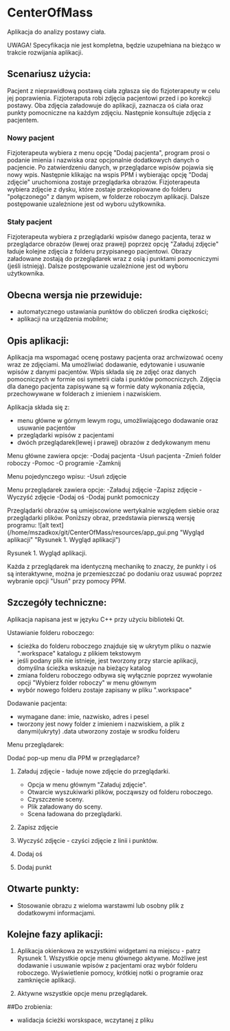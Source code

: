 # CenterOfMass
Aplikacja do analizy postawy ciała.

UWAGA! Specyfikacja nie jest kompletna, będzie uzupełniana na bieżąco w trakcie rozwijania aplikacji.

## Scenariusz użycia:

Pacjent z nieprawidłową postawą ciała zgłasza się do fizjoterapeuty w celu jej poprawienia.
Fizjoteraputa robi zdjęcia pacjentowi przed i po korekcji postawy.
Oba zdjęcia załadowuje do aplikacji, zaznacza oś ciała oraz punkty pomocniczne na każdym zdjęciu.
Następnie konsultuje zdjęcia z pacjentem.

### Nowy pacjent
Fizjoterapeuta wybiera z menu opcję "Dodaj pacjenta", program prosi o podanie imienia i nazwiska oraz opcjonalnie dodatkowych danych o pacjencie.
Po zatwierdzeniu danych, w przeglądarce wpisów pojawia się nowy wpis.
Następnie klikając na wspis PPM i wybierając opcję "Dodaj zdjęcie" uruchomiona zostaje przeglądarka obrazów. Fizjoterapeuta wybiera zdjęcie z dysku, które zostaje przekopiowane do folderu "połączonego" z danym wpisem, w folderze roboczym aplikacji.
Dalsze postępowanie uzależnione jest od wyboru użytkownika.

### Stały pacjent
Fizjoterapeuta wybiera z przeglądarki wpisów danego pacjenta, teraz w przeglądarce obrazów (lewej oraz prawej) poprzez opcję "Załaduj zdjęcie" ładuje kolejne zdjęcia z folderu przypisanego pacjentowi.
Obrazy załadowane zostają do przeglądarek wraz z osią i punktami pomocniczymi (jeśli istnieją).
Dalsze postępowanie uzależnione jest od wyboru użytkownika.

## Obecna wersja nie przewiduje:

- automatycznego ustawiania punktów do obliczeń środka ciężkości;
- aplikacji na urządzenia mobilne;


## Opis aplikacji:

Aplikacja ma wspomagać ocenę postawy pacjenta oraz archwizować oceny wraz ze zdjęciami.
Ma umożliwiać dodawanie, edytowanie i usuwanie wpisów  z danymi pacjentów.
Wpis składa się ze zdjęć oraz danych pomocniczych w formie osi symetrii ciała i punktów pomocniczych.
Zdjęcia dla danego pacjenta zapisywane są w formie daty wykonania zdjęcia, przechowywane w folderach z imieniem i nazwiskiem.

Aplikacja składa się z:
- menu główne w górnym lewym rogu, umożliwiającego dodawanie oraz usuwanie pacjentów
- przeglądarki wpisów z pacjentami
- dwóch przeglądarek(lewej i prawej) obrazów z dedykowanym menu

Menu główne zawiera opcje:
-Dodaj pacjenta
-Usuń pacjenta
-Zmień folder roboczy
-Pomoc
-O programie
-Zamknij

Menu pojedynczego wpisu:
-Usuń zdjęcie

Menu przeglądarek zawiera opcje:
-Załaduj zdjęcie
-Zapisz zdjęcie
-Wyczyść zdjęcie
-Dodaj oś
-Dodaj punkt pomocniczy

Przeglądarki obrazów są umiejscowione wertykalnie względem siebie oraz przeglądarki plików.
Poniższy obraz, przedstawia pierwszą wersję programu:
![alt text](/home/mszadkox/git/CenterOfMass/resources/app_gui.png "Wygląd aplikacji" "Rysunek 1. Wygląd aplikacji")

Rysunek 1. Wygląd aplikacji.

Każda z przeglądarek ma identyczną mechanikę to znaczy, że punkty i oś są interaktywne, można je przemieszczać po dodaniu oraz usuwać poprzez wybranie opcji "Usuń" przy pomocy PPM.

## Szczegóły techniczne:

Aplikacja napisana jest w języku C++ przy użyciu biblioteki Qt.

Ustawianie folderu roboczego:
- ścieżka do folderu roboczego znajduje się w ukrytym pliku o nazwie ".workspace" katalogu z plikiem tekstowym
- jeśli podany plik nie istnieje, jest tworzony przy starcie aplikacji, domyślna ścieżka wskazuje na bieżący katalog
- zmiana folderu roboczego odbywa się wyłącznie poprzez wywołanie opcji "Wybierz folder roboczy" w menu głównym
- wybór nowego folderu zostaje zapisany w pliku ".workspace"

Dodawanie pacjenta:
- wymagane dane: imie, nazwisko, adres i pesel
- tworzony jest nowy folder z imieniem i nazwiskiem, a plik z danymi(ukryty) .data utworzony zostaje w srodku folderu


Menu przeglądarek:

Dodać pop-up menu dla PPM w przeglądarce?

1. Załaduj zdjęcie - ładuje nowe zdjęcie do przeglądarki.
    - Opcja w menu głównym "Załaduj zdjęcie".
    - Otwarcie wyszukiwarki plików, począwszy od folderu roboczego.
    - Czyszczenie sceny.
    - Plik załadowany do sceny.
    - Scena ładowana do przeglądarki.

2. Zapisz zdjęcie

3. Wyczyść zdjęcie - czyści zdjęcie z linii i punktów.

4. Dodaj oś

5. Dodaj punkt



## Otwarte punkty:

 - Stosowanie obrazu z wieloma warstawmi lub osobny plik z dodatkowymi informacjami.



## Kolejne fazy aplikacji:

1. Aplikacja okienkowa ze wszystkimi widgetami na miejscu - patrz Rysunek 1.
Wszystkie opcje menu głównego aktywne.
Możliwe jest dodawanie i usuwanie wpisów z pacjentami oraz wybór folderu roboczego.
Wyświetlenie pomocy, krótkiej notki o programie oraz zamknięcie aplikacji.

2. Aktywne wszystkie opcje menu przeglądarek.





##Do zrobienia:

 - walidacja ścieżki worskspace, wczytanej z pliku

